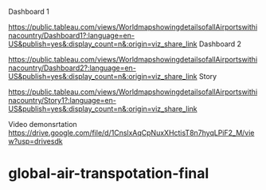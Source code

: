 Dashboard 1

https://public.tableau.com/views/WorldmapshowingdetailsofallAirportswithinacountry/Dashboard1?:language=en-US&publish=yes&:display_count=n&:origin=viz_share_link
Dashboard 2

https://public.tableau.com/views/WorldmapshowingdetailsofallAirportswithinacountry/Dashboard2?:language=en-US&publish=yes&:display_count=n&:origin=viz_share_link
Story

https://public.tableau.com/views/WorldmapshowingdetailsofallAirportswithinacountry/Story1?:language=en-US&publish=yes&:display_count=n&:origin=viz_share_link

Video demonsrtation
https://drive.google.com/file/d/1CnslxAqCpNuxXHctisT8n7hyqLPiF2_M/view?usp=drivesdk

# global-air-transpotation-final
